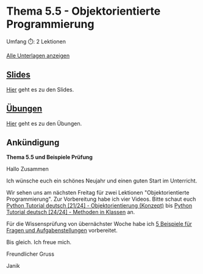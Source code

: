 # Thema 5.5 - Objektorientierte Programmierung

Umfang ⏱️: 2 Lektionen

[Alle Unterlagen anzeigen](https://github.com/janikvonrotz/python.casa/tree/main/topic-5-5)

## [Slides](slides.md)

[Hier](slides.md) geht es zu den Slides.

## [Übungen](excercise.md)

[Hier](excercise.md) geht es zu den Übungen.

## Ankündigung

**Thema 5.5 und Beispiele Prüfung**

Hallo Zusammen

Ich wünsche euch ein schönes Neujahr und einen guten Start im Unterricht.

Wir sehen uns am nächsten Freitag für zwei Lektionen "Objektorientierte Programmierung". Zur Vorbereitung habe ich vier Videos. Bitte schaut euch [Python Tutorial deutsch [21/24] - Objektorientierung (Konzept)](https://www.youtube.com/watch?v=46yolPy-2VQ&list=PL_pqkvxZ6ho3u8PJAsUU-rOAQ74D0TqZB&index=21) bis [Python Tutorial deutsch [24/24] - Methoden in Klassen](https://www.youtube.com/watch?v=58IjjwHs_4A&list=PL_pqkvxZ6ho3u8PJAsUU-rOAQ74D0TqZB&index=24) an.

Für die Wissensprüfung von übernächster Woche habe ich [5 Beispiele für Fragen und Aufgabenstellungen](https://python.casa/exam.html#beispielfragen) vorbereitet.

Bis gleich. Ich freue mich.

Freundlicher Gruss

Janik
